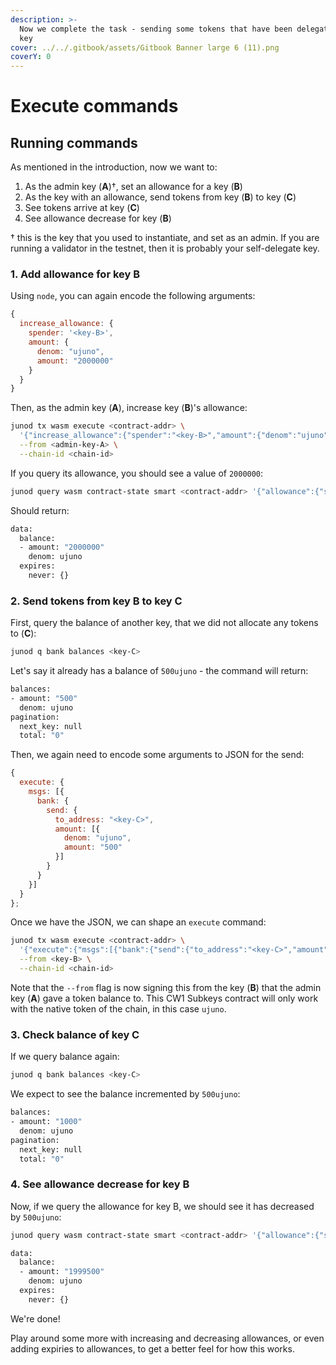 ```yaml
---
description: >-
  Now we complete the task - sending some tokens that have been delegated to a
  key
cover: ../../.gitbook/assets/Gitbook Banner large 6 (11).png
coverY: 0
---
```


# Execute commands

## Running commands

As mentioned in the introduction, now we want to:

1. As the admin key (**A**)†, set an allowance for a key (**B**)
2. As the key with an allowance, send tokens from key (**B**) to key (**C**)
3. See tokens arrive at key (**C**)
4. See allowance decrease for key (**B**)

† this is the key that you used to instantiate, and set as an admin. If you are running a validator in the testnet, then it is probably your self-delegate key.

### 1. Add allowance for key B

Using `node`, you can again encode the following arguments:

```javascript
{
  increase_allowance: {
    spender: '<key-B>',
    amount: {
      denom: "ujuno",
      amount: "2000000"
    }
  }
}
```

Then, as the admin key (**A**), increase key (**B**)'s allowance:

```bash
junod tx wasm execute <contract-addr> \
  '{"increase_allowance":{"spender":"<key-B>","amount":{"denom":"ujuno","amount":"2000000"}}}' \
  --from <admin-key-A> \
  --chain-id <chain-id>
```

If you query its allowance, you should see a value of `2000000`:

```bash
junod query wasm contract-state smart <contract-addr> '{"allowance":{"spender":"<key-B>"}}' --chain-id <chain-id>
```

Should return:

```bash
data:
  balance:
  - amount: "2000000"
    denom: ujuno
  expires:
    never: {}
```

### 2. Send tokens from key B to key C

First, query the balance of another key, that we did not allocate any tokens to (**C**):

```bash
junod q bank balances <key-C>
```

Let's say it already has a balance of `500ujuno` - the command will return:

```bash
balances:
- amount: "500"
  denom: ujuno
pagination:
  next_key: null
  total: "0"
```

Then, we again need to encode some arguments to JSON for the send:

```javascript
{
  execute: {
    msgs: [{
      bank: {
        send: {
          to_address: "<key-C>",
          amount: [{
            denom: "ujuno",
            amount: "500"
          }]
        }
      }
    }]
  }
};
```

Once we have the JSON, we can shape an `execute` command:

```bash
junod tx wasm execute <contract-addr> \
  '{"execute":{"msgs":[{"bank":{"send":{"to_address":"<key-C>","amount":[{"denom":"ujuno","amount":"500"}]}}}]}}' \
  --from <key-B> \
  --chain-id <chain-id>
```

Note that the `--from` flag is now signing this from the key (**B**) that the admin key (**A**) gave a token balance to. This CW1 Subkeys contract will only work with the native token of the chain, in this case `ujuno`.

### 3. Check balance of key C

If we query balance again:

```bash
junod q bank balances <key-C>
```

We expect to see the balance incremented by `500ujuno`:

```bash
balances:
- amount: "1000"
  denom: ujuno
pagination:
  next_key: null
  total: "0"
```

### 4. See allowance decrease for key B

Now, if we query the allowance for key B, we should see it has decreased by `500ujuno`:

```bash
junod query wasm contract-state smart <contract-addr> '{"allowance":{"spender":"<key-B>"}}' --chain-id <chain-id>
```

```bash
data:
  balance:
  - amount: "1999500"
    denom: ujuno
  expires:
    never: {}
```

We're done!

Play around some more with increasing and decreasing allowances, or even adding expiries to allowances, to get a better feel for how this works.
